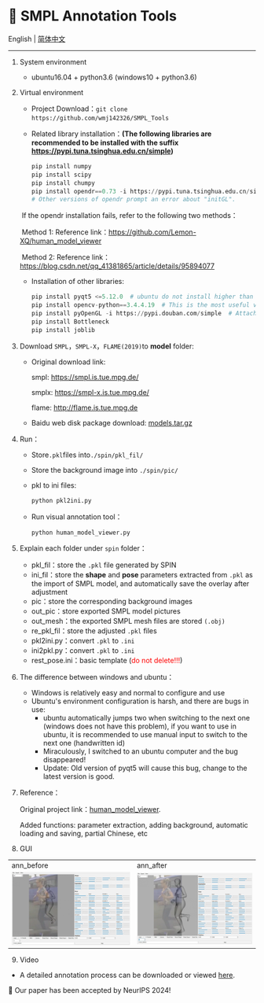 # 👣 SMPL Annotation Tools

English | [简体中文](README_CN.md)

---

1. System environment
   - ubuntu16.04 + python3.6  (windows10 + python3.6)

2. Virtual environment

   - Project Download：`git clone https://github.com/wmj142326/SMPL_Tools`

   - Related library installation：**(The following libraries are recommended to be installed with the suffix https://pypi.tuna.tsinghua.edu.cn/simple)**

     ```python
     pip install numpy
     pip install scipy
     pip install chumpy
     pip install opendr==0.73 -i https://pypi.tuna.tsinghua.edu.cn/simple
     # Other versions of opendr prompt an error about "initGL".
     ```

   ​				   If the opendr installation fails, refer to the following two methods：
   
   ​				   Method 1: Reference link：https://github.com/Lemon-XQ/human_model_viewer
   
   ​				   Method 2: Reference link：https://blog.csdn.net/qq_41381865/article/details/95894077

   - Installation of other libraries:

     ```python
     pip install pyqt5 <=5.12.0  # ubuntu do not install higher than 5.12.0, windows is free, but different computer devices seem to be different
     pip install opencv-python==3.4.4.19  # This is the most useful version
     pip install pyOpenGL -i https://pypi.douban.com/simple  # Attach download source
     pip install Bottleneck
     pip install joblib
     ```

3. Download `SMPL`，`SMPL-X`，`FLAME(2019)`to **model** folder:

   - Original download link:
   
     smpl: https://smpl.is.tue.mpg.de/
   
     smplx: https://smpl-x.is.tue.mpg.de/
   
     flame: http://flame.is.tue.mpg.de
     
    - Baidu web disk package download: [models.tar.gz](https://pan.baidu.com/s/1REDLMB3naBrEM3mcZbaZYQ?pwd=2024)

4. Run：

   - Store`.pkl`files into`./spin/pkl_fil/`
   - Store the background image into `./spin/pic/`
   - pkl to ini files:
     ```python
     python pkl2ini.py
     ```

   - Run visual annotation tool：

     ```python
     python human_model_viewer.py
     ```

5. Explain each folder under `spin` folder：

   - pkl_fil：store the `.pkl` file generated by SPIN
   - ini_fil：store the **shape** and **pose** parameters extracted from `.pkl` as the import of SMPL model, and automatically save the overlay after adjustment
   - pic：store the corresponding background images
   - out_pic：store exported SMPL model pictures
   - out_mesh：the exported SMPL mesh files are stored `(.obj)`
   - re_pkl_fil：store the adjusted `.pkl` files
   - pkl2ini.py：convert `.pkl` to `.ini`
   - ini2pkl.py：convert `.pkl` to `.ini`
   - rest_pose.ini：basic template (<span style="color:red">do not delete!!!</span>)
   
6. The difference between windows and ubuntu：

   - Windows is relatively easy and normal to configure and use
   - Ubuntu's environment configuration is harsh, and there are bugs in use:
     - ubuntu automatically jumps two when switching to the next one (windows does not have this problem), if you want to use in ubuntu, it is recommended to use manual input to switch to the next one (handwritten id)
     - Miraculously, I switched to an ubuntu computer and the bug disappeared!
     - Update: Old version of pyqt5 will cause this bug, change to the latest version is good.
   
7. Reference：

   Original project link：[human_model_viewer](https://github.com/Lemon-XQ/human_model_viewer).

   Added functions: parameter extraction, adding background, automatic loading and saving, partial Chinese, etc
   
8. GUI

<table>
  <tr>
    <td>ann_before</td>
    <td>ann_after</td>
  </tr>
  <tr>
    <td><img src="README.assets/ann_before.png" alt="1" width="380"/></td>
    <td><img src="README.assets/ann_after.png" alt="2" width="380"/></td>
  </tr>
</table>

9. Video

- A detailed annotation process can be downloaded or viewed [here](https://github.com/wmj142326/SMPL_Annotation_Tools/blob/main/README.assets/smpl_tools_tutor.mp4).

🎉 Our paper has been accepted by NeurIPS 2024!
